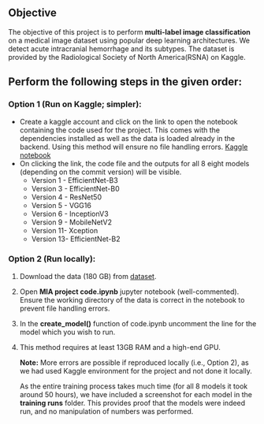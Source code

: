 ## Objective
The objective of this project is to perform **multi-label image classification** on a medical image dataset using popular deep learning architectures. We detect acute intracranial hemorrhage and its subtypes. The dataset is provided by the Radiological Society of North America(RSNA) on Kaggle.

## Perform the following steps in the given order:
### Option 1 (Run on Kaggle; simpler):
- Create a kaggle account and click on the link to open the notebook containing the code used for the project. This comes with the dependencies installed as well as the data is loaded already in the backend. Using this method will ensure no file handling errors. [Kaggle notebook](https://www.kaggle.com/anoubhav2198/mia-project-code)
- On clicking the link, the code file and the outputs for all 8 eight models (depending on the commit version) will be visible.
  - Version 1 - EfficientNet-B3
  - Version 3 - EfficientNet-B0
  - Version 4 - ResNet50
  - Version 5 - VGG16
  - Version 6 - InceptionV3
  - Version 9 - MobileNetV2
  - Version 11- Xception
  - Version 13- EfficientNet-B2
  


### Option 2 (Run locally):
1. Download the data (180 GB) from [dataset](https://www.kaggle.com/c/rsna-intracranial-hemorrhage-detection/data).
2. Open **MIA project code.ipynb** jupyter notebook (well-commented). Ensure the working directory of the data is correct in the notebook to prevent file handling errors.
3. In the **create_model()** function of code.ipynb uncomment the line for the model which you wish to run.
4. This method requires at least 13GB RAM and a high-end GPU. 

    **Note:** More errors are possible if reproduced locally (i.e., Option 2), as we had used Kaggle environment for the project and not done it locally.

    As the entire training process takes much time (for all 8 models it took around 50 hours), we have included a screenshot for each model in the **training runs** folder. This provides proof that the models were indeed run, and no manipulation of numbers was performed.
